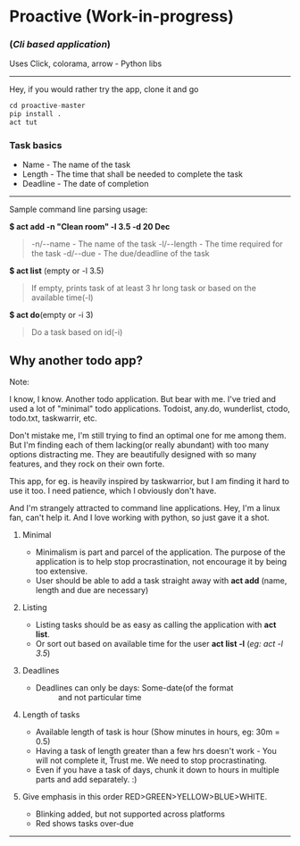 # Proactive (Work-in-progress)
###  (*Cli based application*)

Uses Click, colorama, arrow - Python libs

---

Hey, if you would rather try the app, clone it and go
```python
cd proactive-master
pip install .
act tut
```
### Task basics

* Name - The name of the task
* Length - The time that shall be needed to complete the task
* Deadline - The date of completion
---

Sample command line parsing usage:

__$ act add -n "Clean room" -l 3.5 -d 20 Dec__
  > -n/--name  - The name of the task
  > -l/--length - The time required for the task
  > -d/--due - The due/deadline of the task


__$ act list__ (empty or -l 3.5)
> If empty, prints task of at least 3 hr long task or based on the available time(-l)

__$ act do__(empty or -i 3)
>Do a task based on id(-i)


Why another todo app?
---------------------
Note:

I know, I know. Another todo application. But bear with me.
I've tried and used a lot of "minimal" todo applications.
Todoist, any.do, wunderlist, ctodo, todo.txt, taskwarrir, etc.

Don't mistake me, I'm still trying to find an optimal one for me among them. But I'm finding each of them lacking(or really abundant) with too many options distracting me. They are beautifully designed with so many features, and they rock on their own forte.

This app, for eg. is heavily inspired by taskwarrior, but I am finding it hard to use it too. I need patience, which I obviously don't have.

And I'm strangely attracted to command line applications. Hey, I'm a linux fan, can't help it. And I love working with python, so just gave it a shot.
1. Minimal
    * Minimalism is part and parcel of the application. The purpose of the application is to help stop procrastination, not encourage it by being too extensive.
    * User should be able to add a task straight away with __act add__ (name, length and due are necessary)
2. Listing
    * Listing tasks should be as easy as calling the application with __act list__.
    * Or sort out based on available time for the user __act list -l__ <hours> (*eg: act -l 3.5*)
3. Deadlines
    * Deadlines can only be days: Some-date(of the format <DD MMM> and not particular time

6. Length of tasks
    * Available length of task is hour (Show minutes in hours, eg: 30m = 0.5)
    * Having a task of length greater than a few hrs doesn't work - You will not complete it, Trust me. We need to stop procrastinating.
    * Even if you have a task of days, chunk it down to hours in multiple parts and add separately. :)
7. Give emphasis in this order RED>GREEN>YELLOW>BLUE>WHITE.
    * Blinking added, but not supported across platforms
    * Red shows tasks over-due





----